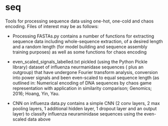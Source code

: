 # seq
Tools for processing sequence data using one-hot, one-cold and chaos encoding.
Files of interest may be as follows:

- Processing FASTAs.py contains a number of functions for extracting sequence data including whole-sequence extraction, of a desired length and a random length (for model building and sequence assembly training purposes) as well as some functions for chaos encoding

- even_scaled_signals_labelled.txt  pickled (using the Python Pickle library) dataset of influenza neurmanidase sequences ( plus an outgroup) that have undergone Fourier transform analysis, conversion into power signals and been even-scaled to equal sequence length (as outlined in: Numerical encoding of DNA sequences by chaos game representation with application in similarity comparison; Genomics; 2016; Hoang, Yin, Yau.

- CNN on influenza data.py contains a simple CNN (2 conv layers, 2 max pooling layers, 1 additional hidden layer, 1 dropout layer and an output layer) to classify influenza neuraminidase sequences using the even-scaled data above
 
